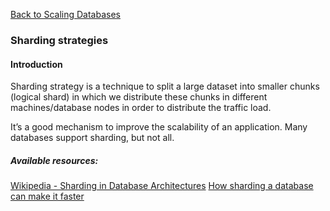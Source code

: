 [Back to Scaling Databases](./index.md)

### Sharding strategies

#### Introduction

Sharding strategy is a technique to split a large dataset into smaller chunks (logical shard) in which we distribute these chunks in different machines/database nodes in order to distribute the traffic load.

It’s a good mechanism to improve the scalability of an application. Many databases support sharding, but not all.

##### Available resources:

[Wikipedia - Sharding in Database Architectures](<https://en.wikipedia.org/wiki/Shard_(database_architecture)>)
[How sharding a database can make it faster](https://stackoverflow.blog/2022/03/14/how-sharding-a-database-can-make-it-faster/)
